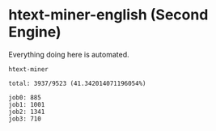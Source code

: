 # htext-miner-english (Second Engine)

Everything doing here is automated.

```
htext-miner

total: 3937/9523 (41.342014071196054%)

job0: 885
job1: 1001
job2: 1341
job3: 710
```